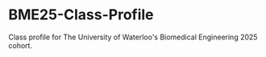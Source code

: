 # BME25-Class-Profile

Class profile for The University of Waterloo's Biomedical Engineering 2025 cohort.
